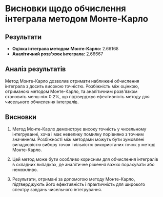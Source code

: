 # Висновки щодо обчислення інтеграла методом Монте-Карло

## Результати
- **Оцінка інтеграла методом Монте-Карло:** 2.66168
- **Аналітичний розв'язок інтеграла:** 2.66667

## Аналіз результатів
Метод Монте-Карло дозволив отримати наближені обчислення інтеграла з досить високою точністю. Розбіжність між оцінкою, отриманою методом Монте-Карло, та аналітичним розв'язком становить менш ніж 0.2%, що підтверджує ефективність методу для чисельного обчислення інтегралів.

## Висновки
1. Метод Монте-Карло демонструє високу точність у чисельному інтегруванні, хоча і має невелику помилку порівняно з точним значенням. Розбіжності між методами можуть бути зумовлені випадковістю вибору точок і кількістю використаних точок у методі Монте-Карло.

2. Цей метод може бути особливо корисним для обчислення інтегралів в складних випадках, де аналітичне рішення важко порахувати або неможливо.

3. Результати, отримані за допомогою методу Монте-Карло, підтверджують його ефективність і практичність для широкого спектру завдань чисельного інтегрування.

